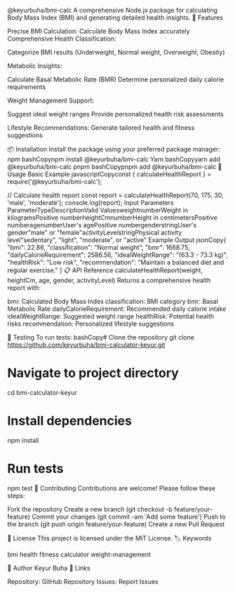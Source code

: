 @keyurbuha/bmi-calc
A comprehensive Node.js package for calculating Body Mass Index (BMI) and generating detailed health insights.
🌟 Features

Precise BMI Calculation: Calculate Body Mass Index accurately
Comprehensive Health Classification:

Categorize BMI results (Underweight, Normal weight, Overweight, Obesity)


Metabolic Insights:

Calculate Basal Metabolic Rate (BMR)
Determine personalized daily calorie requirements


Weight Management Support:

Suggest ideal weight ranges
Provide personalized health risk assessments


Lifestyle Recommendations: Generate tailored health and fitness suggestions

📦 Installation
Install the package using your preferred package manager:
npm
bashCopynpm install @keyurbuha/bmi-calc
Yarn
bashCopyyarn add @keyurbuha/bmi-calc
pnpm
bashCopypnpm add @keyurbuha/bmi-calc
🚀 Usage
Basic Example
javascriptCopyconst { calculateHealthReport } = require('@keyurbuha/bmi-calc');

// Calculate health report
const report = calculateHealthReport(70, 175, 30, 'male', 'moderate');
console.log(report);
Input Parameters
ParameterTypeDescriptionValid ValuesweightnumberWeight in kilogramsPositive numberheightCmnumberHeight in centimetersPositive numberagenumberUser's agePositive numbergenderstringUser's gender"male" or "female"activityLevelstringPhysical activity level"sedentary", "light", "moderate", or "active"
Example Output
jsonCopy{
  "bmi": 22.86,
  "classification": "Normal weight",
  "bmr": 1668.75,
  "dailyCalorieRequirement": 2586.56,
  "idealWeightRange": "(63.3 - 73.3 kg)",
  "healthRisk": "Low risk",
  "recommendation": "Maintain a balanced diet and regular exercise."
}
📋 API Reference
calculateHealthReport(weight, heightCm, age, gender, activityLevel)
Returns a comprehensive health report with:

bmi: Calculated Body Mass Index
classification: BMI category
bmr: Basal Metabolic Rate
dailyCalorieRequirement: Recommended daily calorie intake
idealWeightRange: Suggested weight range
healthRisk: Potential health risks
recommendation: Personalized lifestyle suggestions

🧪 Testing
To run tests:
bashCopy# Clone the repository
git clone https://github.com/keyurbuha/bmi-calculator-keyur.git

# Navigate to project directory
cd bmi-calculator-keyur

# Install dependencies
npm install

# Run tests
npm test
🤝 Contributing
Contributions are welcome! Please follow these steps:

Fork the repository
Create a new branch (git checkout -b feature/your-feature)
Commit your changes (git commit -am 'Add some feature')
Push to the branch (git push origin feature/your-feature)
Create a new Pull Request

📄 License
This project is licensed under the MIT License.
🏷️ Keywords

bmi
health
fitness
calculator
weight-management

👤 Author
Keyur Buha
🔗 Links

Repository: GitHub Repository
Issues: Report Issues